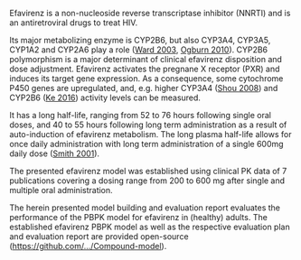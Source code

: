 Efavirenz is a non-nucleoside reverse transcriptase inhibitor (NNRTI) and is an antiretroviral drugs to treat HIV.

Its major metabolizing enzyme is CYP2B6, but also CYP3A4, CYP3A5, CYP1A2 and CYP2A6  play a role ([Ward 2003](#5-References), [Ogburn 2010](#5-References)). CYP2B6 polymorphism is a major determinant of clinical efavirenz disposition and dose adjustment. Efavirenz activates the pregnane X receptor (PXR) and induces its target gene expression. As a consequence, some cytochrome P450 genes are upregulated, and, e.g. higher CYP3A4  ([Shou 2008](#5-References)) and CYP2B6 ([Ke 2016](#5-References)) activity levels can be measured.

It has a long half-life, ranging from 52 to 76 hours following single oral doses, and 40 to 55 hours following long term administration as a result of auto-induction of efavirenz metabolism. The long plasma half-life allows for once daily administration with long term administration of a single 600mg daily dose ([Smith 2001](#5-References)). 

The presented efavirenz model was established using clinical PK data of 7 publications covering  a dosing range from 200 to 600 mg after single and multiple oral administration.  

The herein presented model building and evaluation report evaluates the performance of the PBPK model for efavirenz in (healthy) adults. The established efavirenz PBPK model as well as the respective evaluation plan and evaluation report are provided open-source (https://github.com/.../Compound-model).
